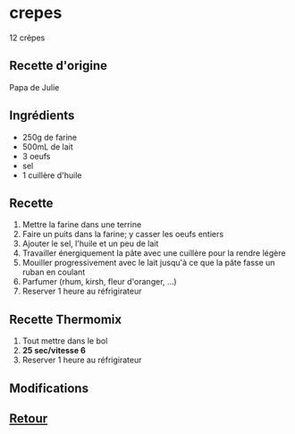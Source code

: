 # crepes

12 crêpes

## Recette d'origine
Papa de Julie

## Ingrédients
- 250g de farine
- 500mL de lait
- 3 oeufs
- sel
- 1 cuillère d'huile

## Recette
1. Mettre la farine dans une terrine
1. Faire un puits dans la farine; y casser les oeufs entiers
1. Ajouter le sel, l'huile et un peu de lait
1. Travailler énergiquement la pâte avec une cuillère pour la rendre légère
1. Mouiller progressivement avec le lait jusqu'à ce que la pâte fasse un ruban en coulant
1. Parfumer (rhum, kirsh, fleur d'oranger, ...)
1. Reserver 1 heure au réfrigirateur

## Recette Thermomix
1. Tout mettre dans le bol
1. **25 sec/vitesse 6**
1. Reserver 1 heure au réfrigirateur

## Modifications


## [Retour](./)
